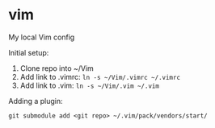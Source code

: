 # vim
My local Vim config

Initial setup:

1. Clone repo into ~/Vim
2. Add link to .vimrc: ```ln -s ~/Vim/.vimrc ~/.vimrc```
3. Add link to .vim: ```ln -s ~/Vim/.vim ~/.vim```

Adding a plugin:

```git submodule add <git repo> ~/.vim/pack/vendors/start/```
